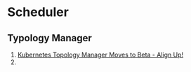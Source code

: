 # Scheduler

## Typology Manager
1. [Kubernetes Topology Manager Moves to Beta - Align Up!](https://kubernetes.io/blog/2020/04/01/kubernetes-1-18-feature-topoloy-manager-beta/)
2. 
